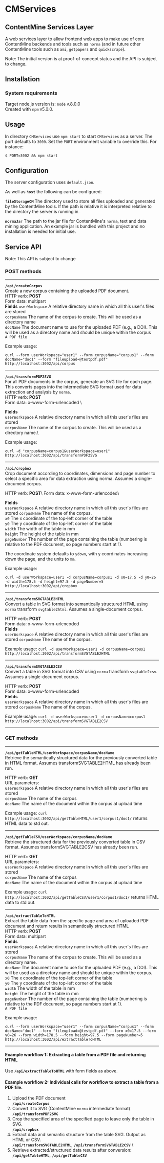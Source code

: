 # CMServices

## ContentMine Services Layer

A web services layer to allow frontend web apps to make use of core ContentMine backends and tools such as `norma` (and in future other ContentMine tools such as `ami`, `getpapers` and `quickscrape`).

Note: The initial version is at proof-of-concept status and the API is subject to change.

## Installation

### System requirements

Target node.js version is: `node` v.8.0.0  
Created with `npm` v5.0.0.

## Usage

In directory `CMServices` use `npm start` to start `CMServices` as a server.
The port defaults to `3000`.  Set the `PORT` environment variable to override this.  For instance:  

```$ PORT=3002 && npm start```

## Configuration

The server configuration uses `default.json`.  

As well as **`host`** the following can be configured:

**`fileStorageCM`** The directory used to store all files uploaded and generated by the ContentMine tools.  If the path is relative it is interpreted relative to the directory the server is running in.

**`normaJar`** The path to the jar file for ContentMine's `norma`, text and data mining application.  An example jar is bundled with this project and no installation is needed for initial use.

## Service API

Note: This API is subject to change

### POST methods

---

**`/api/createCorpus`** \
Create a new corpus containing the uploaded PDF document.\
HTTP verb: **POST**  \
Form data: multipart\
**Fields**
`userWorkspace` A relative directory name in which all this user's files are stored \
`corpusName` The name of the corpus to create.  This will be used as a directory name \
`docName` The document name to use for the uploaded PDF (e.g., a DOI).  This will be used as a directory name and should be unique within the corpus \
`A PDF file` 

Example usage:

```curl --form userWorkspace="user1" --form corpusName="corpus1" --form docName="doc1" --form "fileupload=@testpdf.pdf" http://localhost:3002/api/corpus```

---

**`/api/transformPDF2SVG`** \
For all PDF documents in the corpus, generate an SVG file for each page.  This converts pages into the intermediate SVG format used for data extraction and analysis by `norma`.\
HTTP verb: **POST**  \
Form data: x-www-form-urlencoded \

**Fields**\
`userWorkspace` A relative directory name in which all this user's files are stored\
`corpusName` The name of the corpus to create.  This will be used as a directory name.\

Example usage:

```curl -d "corpusName=corpus1&userWorkspace=user1" http://localhost:3002/api/transformPDF2SVG```

---

**`/api/cropbox`** \
Crop document according to coordinates, dimensions and page number to select a specific area for data extraction using norma.  Assumes a single-document corpus. 

HTTP verb: **POST**\ 
Form data: x-www-form-urlencoded\

**Fields** \
`userWorkspace` A relative directory name in which all this user's files are stored
`corpusName` The name of the corpus.  
`x0` The x coordinate of the top-left corner of the table \
`y0` The y coordinate of the top-left corner of the table \
`width` The width of the table in mm \
`height` The height of the table in mm \
`pageNumber` The number of the page containing the table (numbering is relative to the PDF document, so page numbers start at 1).  

The coordinate system defaults to `ydown`, with y coordinates increasing down the page, and the units to `mm`.  

Example usage:

```curl -d userWorkspace=user1 -d corpusName=corpus1 -d x0=17.5 -d y0=26 -d width=178.5 -d height=97.5 -d pageNumber=5 http://localhost:3002/api/cropbox```

---

**`/api/transformSVGTABLE2HTML`**\
Convert a table in SVG format into semantically structured HTML using `norma` transform `svgtable2html`. Assumes a single-document corpus. 

HTTP verb: **POST**\
Form data: x-www-form-urlencoded\
**Fields**\
`userWorkspace` A relative directory name in which all this user's files are stored
`corpusName` The name of the corpus.

Example usage:
```curl -d userWorkspace=user1 -d corpusName=corpus1 http://localhost:3002/api/transformSVGTABLE2HTML```

---

**`/api/transformSVGTABLE2CSV`**\
Convert a table in SVG format into CSV using `norma` transform `svgtable2csv`. Assumes a single-document corpus. 

HTTP verb: **POST**\
Form data: x-www-form-urlencoded\
**Fields**\
`userWorkspace` A relative directory name in which all this user's files are stored
`corpusName` The name of the corpus.

Example usage:
```curl -d userWorkspace=user1 -d corpusName=corpus1 http://localhost:3002/api/transformSVGTABLE2CSV```

---

### GET methods
---

**`/api/getTableHTML/userWorkspace/corpusName/docName`**\
Retrieve the semantically structured data for the previously converted table in HTML format.  Assumes transformSVGTABLE2HTML has already been run.

HTTP verb: **GET**\
URL parameters:\
`userWorkspace` A relative directory name in which all this user's files are stored\
`corpusName` The name of the corpus\
`docName` The name of the document within the corpus at upload time

Example usage:
```curl http://localhost:3002/api/getTableHTML/user1/corpus1/doc1/```
returns HTML data to std out.

---

**`/api/getTableCSV/userWorkspace/corpusName/docName`**\
Retrieve the structured data for the previously converted table in CSV format.  Assumes transformSVGTABLE2CSV has already been run. 

HTTP verb: **GET**\
URL parameters:\
`userWorkspace` A relative directory name in which all this user's files are stored\
`corpusName` The name of the corpus\
`docName` The name of the document within the corpus at upload time

Example usage:
```curl http://localhost:3002/api/getTableCSV/user1/corpus1/doc1/```
returns HTML data to std out.

---

**`/api/extractTableToHTML`** \
Extract the table data from the specific page and area of uploaded PDF document and return results in semantically structured HTML \
HTTP verb: **POST**  \
Form data: multipart\
**Fields** \
`userWorkspace` A relative directory name in which all this user's files are stored \
`corpusName` The name of the corpus to create.  This will be used as a directory name. \
`docName` The document name to use for the uploaded PDF (e.g., a DOI).  This will be used as a directory name and should be unique within the corpus. \
`x0` The x coordinate of the top-left corner of the table \
`y0` The y coordinate of the top-left corner of the table \
`width` The width of the table in mm \
`height` The height of the table in mm \
`pageNumber` The number of the page containing the table (numbering is relative to the PDF document, so page numbers start at 1). \
`A PDF file`  

Example usage:

```curl --form userWorkspace="user1" --form corpusName="corpus1" --form docName="doc1" --form "fileupload=@testpdf.pdf" --form x0=17.5 --form y0=26 --form width=178.5 --form height=97.5 --form pageNumber=5 http://localhost:3002/api/extractTableToHTML```

---

#### Example workflow 1: Extracting a table from a PDF file and returning HTML
Use 
 **`/api/extractTableToHTML`** with form fields as above.


#### Example workflow 2: Individual calls for workflow to extract a table from a PDF file.

1. Upload the PDF document\
 **`/api/createCorpus`**
2. Convert it to SVG (ContentMine `norma` intermediate format)\
 **`/api/transformPDF2SVG`**
3. Crop the specified area of the specified page to leave only the table in SVG.\
 **`/api/cropbox`**
4. Extract data and semantic structure from the table SVG.  Output as HTML or CSV.\
 **`/api/transformSVGTABLE2HTML`**\, **`/api/transformSVGTABLE2CSV`** \
5. Retrieve extracted/structured data results after conversion:\
 **`/api/getTableHTML`**\, **`/api/getTableCSV`**

